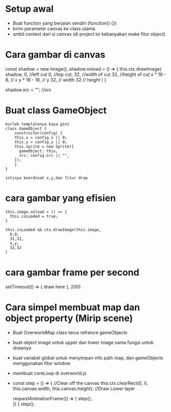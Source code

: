 # Setup awal
- Buat function yang berjalan sendiri (function() {})
- kirim parameter canvas ke class utama
- ambil context dari si canvas (di project ini kebanyakan make fitur object)

# Cara gambar di canvas
   const shadow = new Image();
   shadow.onload = () => {
    this.ctx.drawImage(
      shadow, 
      0, //left cut 
      0, //top cut,
      32, //width of cut
      32, //height of cut
      x * 16 - 8, // x
      y * 16 - 18, // y
      32, // width
      32 // height
   )
   }

   shadow.src = "";  //src

# Buat class GameObject

    kurleb templatenya kaya gini
    class GameObject {
        constructor(config) {
        this.x = config.x || 0;
        this.y = config.y || 0;
        this.sprite = new Sprite({
          gameObject: this,
          src: config.src || "",
        });
        }
    }

    intinya koordinat x,y,dan fitur draw

# cara gambar yang efisien
    this.image.onload = () => {
      this.isLoaded = true;
    }

    this.isLoaded && ctx.drawImage(this.image,
      0,0,
      32,32,
      x,y,
      32,32
    )

# cara gambar frame per second
  setTimeout(() => {
    draw here
  }, 200)

# Cara simpel membuat map dan object property (Mirip scene)
- Buat OverworldMap class terus refrence gameObjects
- buat object image untuk upper dan lower image sama fungsi untuk drawnya
- buat variabel global untuk menyimpan info path map, dan gameObjects 
  menggunakan fitur window
- membuat coreLoop di overworld.js
-  const step = () => {
        //Clear off the canvas
    this.ctx.clearRect(0, 0, this.canvas.width, this.canvas.height);
        //Draw Lower layer
    
    requestAnimationFrame(() => {
      step();   
     })
   }
   step();


